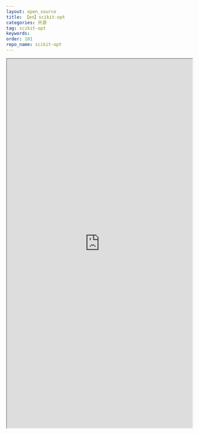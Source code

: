 ```yaml
---
layout: open_source
title: 【en】scikit-opt
categories: 开源
tag: scikit-opt
keywords:
order: 101
repo_name: scikit-opt
---
```




<iframe src="https://scikit-opt.github.io/scikit-opt/#/en/" width="100%" height="1000em" marginwidth="10%"></iframe>
